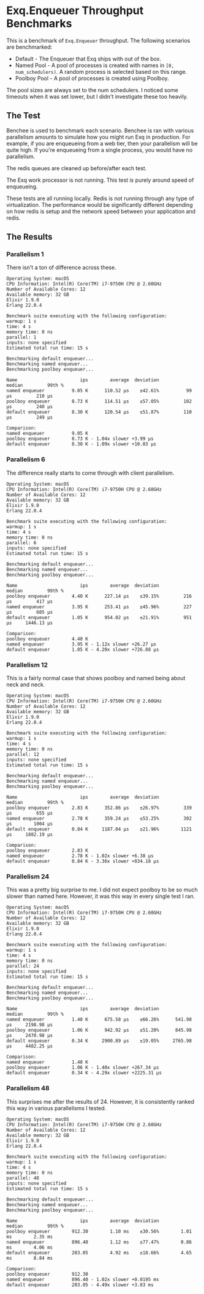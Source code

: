 # Exq.Enqueuer Throughput Benchmarks

This is a benchmark of `Exq.Enqueuer` throughput. The following scenarios are benchmarked:

* Default - The Enqueuer that Exq ships with out of the box.
* Named Pool - A pool of processes is created with names in `[0, num_schedulers)`. A random process is selected based on this range.
* Poolboy Pool - A pool of processes is created using Poolboy.

The pool sizes are always set to the num schedulers. I noticed some timeouts when it was set lower, but I didn't investigate these too
heavily.

## The Test

Benchee is used to benchmark each scenario. Benchee is ran with various parallelism amounts to simulate how you might run Exq in production.
For example, if you are enqueueing from a web tier, then your parallelism will be quite high. If you're enqueueing from a single process, you
would have no parallelism.

The redis queues are cleaned up before/after each test.

The Exq work processor is not running. This test is purely around speed of enqueueing.

These tests are all running locally. Redis is not running through any type of virtualization. The performance would be significantly different
depending on how redis is setup and the network speed between your application and redis.

## The Results

### Parallelism 1

There isn't a ton of difference across these.

```
Operating System: macOS
CPU Information: Intel(R) Core(TM) i7-9750H CPU @ 2.60GHz
Number of Available Cores: 12
Available memory: 32 GB
Elixir 1.9.0
Erlang 22.0.4

Benchmark suite executing with the following configuration:
warmup: 1 s
time: 4 s
memory time: 0 ns
parallel: 1
inputs: none specified
Estimated total run time: 15 s

Benchmarking default enqueuer...
Benchmarking named enqueuer...
Benchmarking poolboy enqueuer...

Name                       ips        average  deviation         median         99th %
named enqueuer          9.05 K      110.52 μs    ±42.61%          99 μs         210 μs
poolboy enqueuer        8.73 K      114.51 μs    ±57.05%         102 μs         240 μs
default enqueuer        8.30 K      120.54 μs    ±51.87%         110 μs         249 μs

Comparison:
named enqueuer          9.05 K
poolboy enqueuer        8.73 K - 1.04x slower +3.99 μs
default enqueuer        8.30 K - 1.09x slower +10.03 μs
```

### Parallelism 6

The difference really starts to come through with client parallelism.

```
Operating System: macOS
CPU Information: Intel(R) Core(TM) i7-9750H CPU @ 2.60GHz
Number of Available Cores: 12
Available memory: 32 GB
Elixir 1.9.0
Erlang 22.0.4

Benchmark suite executing with the following configuration:
warmup: 1 s
time: 4 s
memory time: 0 ns
parallel: 6
inputs: none specified
Estimated total run time: 15 s

Benchmarking default enqueuer...
Benchmarking named enqueuer...
Benchmarking poolboy enqueuer...

Name                       ips        average  deviation         median         99th %
poolboy enqueuer        4.40 K      227.14 μs    ±39.15%         216 μs         417 μs
named enqueuer          3.95 K      253.41 μs    ±45.96%         227 μs         605 μs
default enqueuer        1.05 K      954.02 μs    ±21.91%         951 μs     1446.13 μs

Comparison:
poolboy enqueuer        4.40 K
named enqueuer          3.95 K - 1.12x slower +26.27 μs
default enqueuer        1.05 K - 4.20x slower +726.88 μs
```

### Parallelism 12

This is a fairly normal case that shows poolboy and named being about neck and neck.

```
Operating System: macOS
CPU Information: Intel(R) Core(TM) i7-9750H CPU @ 2.60GHz
Number of Available Cores: 12
Available memory: 32 GB
Elixir 1.9.0
Erlang 22.0.4

Benchmark suite executing with the following configuration:
warmup: 1 s
time: 4 s
memory time: 0 ns
parallel: 12
inputs: none specified
Estimated total run time: 15 s

Benchmarking default enqueuer...
Benchmarking named enqueuer...
Benchmarking poolboy enqueuer...

Name                       ips        average  deviation         median         99th %
poolboy enqueuer        2.83 K      352.86 μs    ±26.97%         339 μs         655 μs
named enqueuer          2.78 K      359.24 μs    ±53.25%         302 μs        1004 μs
default enqueuer        0.84 K     1187.04 μs    ±21.96%        1121 μs     1882.19 μs

Comparison:
poolboy enqueuer        2.83 K
named enqueuer          2.78 K - 1.02x slower +6.38 μs
default enqueuer        0.84 K - 3.36x slower +834.18 μs
```

### Parallelism 24

This was a pretty big surprise to me. I did not expect poolboy to be so much slower than named here. However, it was this way in
every single test I ran.

```
Operating System: macOS
CPU Information: Intel(R) Core(TM) i7-9750H CPU @ 2.60GHz
Number of Available Cores: 12
Available memory: 32 GB
Elixir 1.9.0
Erlang 22.0.4

Benchmark suite executing with the following configuration:
warmup: 1 s
time: 4 s
memory time: 0 ns
parallel: 24
inputs: none specified
Estimated total run time: 15 s

Benchmarking default enqueuer...
Benchmarking named enqueuer...
Benchmarking poolboy enqueuer...

Name                       ips        average  deviation         median         99th %
named enqueuer          1.48 K      675.58 μs    ±66.26%      541.98 μs     2198.98 μs
poolboy enqueuer        1.06 K      942.92 μs    ±51.20%      845.98 μs     2470.98 μs
default enqueuer        0.34 K     2900.89 μs    ±19.05%     2765.98 μs     4482.25 μs

Comparison:
named enqueuer          1.48 K
poolboy enqueuer        1.06 K - 1.40x slower +267.34 μs
default enqueuer        0.34 K - 4.29x slower +2225.31 μs
```

### Parallelism 48

This surprises me after the results of 24. However, it is consistently ranked this way in various parallelisms I tested.

```
Operating System: macOS
CPU Information: Intel(R) Core(TM) i7-9750H CPU @ 2.60GHz
Number of Available Cores: 12
Available memory: 32 GB
Elixir 1.9.0
Erlang 22.0.4

Benchmark suite executing with the following configuration:
warmup: 1 s
time: 4 s
memory time: 0 ns
parallel: 48
inputs: none specified
Estimated total run time: 15 s

Benchmarking default enqueuer...
Benchmarking named enqueuer...
Benchmarking poolboy enqueuer...

Name                       ips        average  deviation         median         99th %
poolboy enqueuer        912.30        1.10 ms    ±30.56%        1.01 ms        2.35 ms
named enqueuer          896.40        1.12 ms    ±77.47%        0.86 ms        4.06 ms
default enqueuer        203.05        4.92 ms    ±18.66%        4.65 ms        8.84 ms

Comparison:
poolboy enqueuer        912.30
named enqueuer          896.40 - 1.02x slower +0.0195 ms
default enqueuer        203.05 - 4.49x slower +3.83 ms
```
